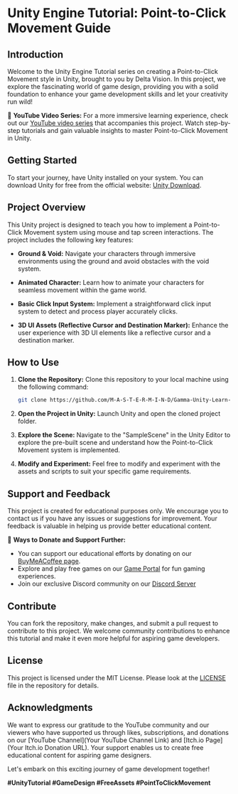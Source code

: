 # Unity Engine Tutorial: Point-to-Click Movement Guide

## Introduction

Welcome to the Unity Engine Tutorial series on creating a Point-to-Click Movement style in Unity, brought to you by Delta Vision. In this project, we explore the fascinating world of game design, providing you with a solid foundation to enhance your game development skills and let your creativity run wild!

🎥 **YouTube Video Series:** For a more immersive learning experience, check out our [YouTube video series](https://youtube.com/playlist?list=PL1NrJwdQEAA_biX1eEgrFJvRrNDVVJDsf) that accompanies this project. Watch step-by-step tutorials and gain valuable insights to master Point-to-Click Movement in Unity.

## Getting Started

To start your journey, have Unity installed on your system. You can download Unity for free from the official website: [Unity Download](https://unity.com/).

## Project Overview

This Unity project is designed to teach you how to implement a Point-to-Click Movement system using mouse and tap screen interactions. The project includes the following key features:

- **Ground & Void:** Navigate your characters through immersive environments using the ground and avoid obstacles with the void system.

- **Animated Character:** Learn how to animate your characters for seamless movement within the game world.

- **Basic Click Input System:** Implement a straightforward click input system to detect and process player accurately clicks.

- **3D UI Assets (Reflective Cursor and Destination Marker):** Enhance the user experience with 3D UI elements like a reflective cursor and a destination marker.

## How to Use

1. **Clone the Repository:** Clone this repository to your local machine using the following command:
   ```bash
   git clone https://github.com/M-A-S-T-E-R-M-I-N-D/Gamma-Unity-Learn-Jr-Programmer-Submission.git
   ```

2. **Open the Project in Unity:** Launch Unity and open the cloned project folder.

3. **Explore the Scene:** Navigate to the "SampleScene" in the Unity Editor to explore the pre-built scene and understand how the Point-to-Click Movement system is implemented.

4. **Modify and Experiment:** Feel free to modify and experiment with the assets and scripts to suit your specific game requirements.

## Support and Feedback

This project is created for educational purposes only. We encourage you to contact us if you have any issues or suggestions for improvement. Your feedback is valuable in helping us provide better educational content.

💖 **Ways to Donate and Support Further:**
- You can support our educational efforts by donating on our [BuyMeACoffee page](https://bmc.link/intj).
- Explore and play free games on our [Game Portal](https://intj.itch.io/) for fun gaming experiences.
- Join our exclusive Discord community on our [Discord Server](https://discord.gg/fW9jjurxXv)

## Contribute

You can fork the repository, make changes, and submit a pull request to contribute to this project. We welcome community contributions to enhance this tutorial and make it even more helpful for aspiring game developers.

## License

This project is licensed under the MIT License. Please look at the [LICENSE](LICENSE) file in the repository for details.

## Acknowledgments

We want to express our gratitude to the YouTube community and our viewers who have supported us through likes, subscriptions, and donations on our [YouTube Channel](Your YouTube Channel Link) and [Itch.io Page](Your Itch.io Donation URL). Your support enables us to create free educational content for aspiring game designers.

Let's embark on this exciting journey of game development together!

**#UnityTutorial #GameDesign #FreeAssets #PointToClickMovement**
